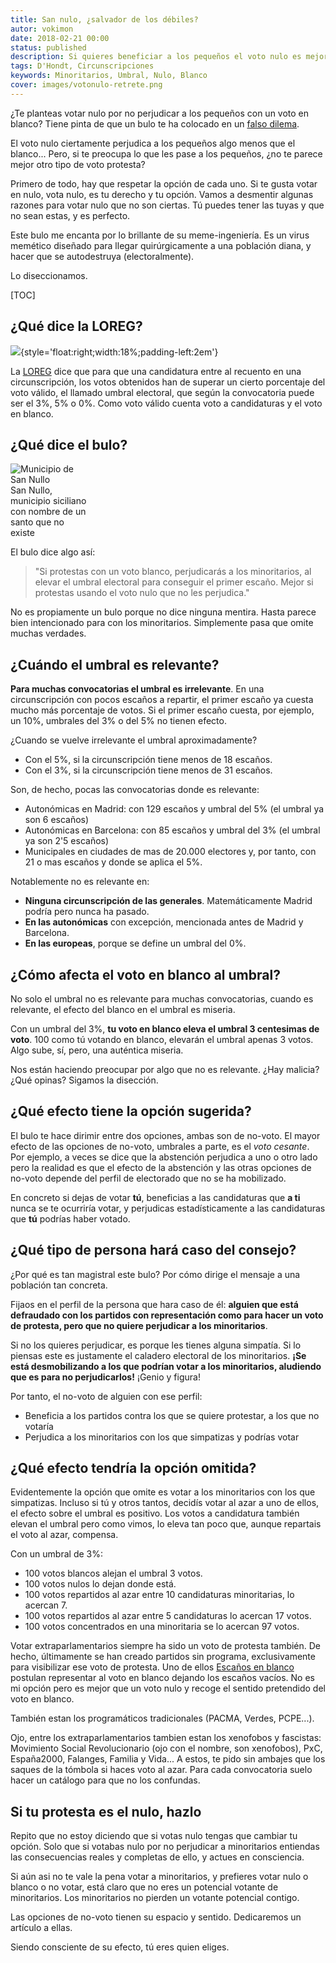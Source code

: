 ```yaml
---
title: San nulo, ¿salvador de los débiles?
autor: vokimon
date: 2018-02-21 00:00
status: published
description: Si quieres beneficiar a los pequeños el voto nulo es mejor que el blanco, pero mucho peor que votarles
tags: D'Hondt, Circunscripciones
keywords: Minoritarios, Umbral, Nulo, Blanco
cover: images/votonulo-retrete.png
---
```


<!-- PELICAN_BEGIN_SUMMARY -->

¿Te planteas votar nulo
por no perjudicar a los pequeños con un voto en blanco?
Tiene pinta de que un bulo te ha colocado en un [falso dilema](https://es.wikipedia.org/wiki/Falso_dilema).

El voto nulo ciertamente perjudica a los pequeños algo menos que el blanco...
Pero, si te preocupa lo que les pase a los pequeños,
¿no te parece mejor otro tipo de voto protesta?

<!-- PELICAN_END_SUMMARY -->

Primero de todo, hay que respetar la opción de cada uno.
Si te gusta votar en nulo, vota nulo, es tu derecho y tu opción.
Vamos a desmentir algunas razones para votar nulo que no son ciertas.
Tú puedes tener las tuyas y que no sean estas, y es perfecto.

Este bulo me encanta por lo brillante de su meme-ingeniería.
Es un virus memético diseñado para llegar quirúrgicamente a una población diana,
y hacer que se autodestruya (electoralmente).

Lo diseccionamos.

[TOC]

## ¿Qué dice la LOREG?

![](https://openclipart.org/download/62989/scales-of-justice.svg){style='float:right;width:18%;padding-left:2em'}

La [LOREG] dice que
para que una candidatura entre al recuento en una circunscripción,
los votos obtenidos han de superar un cierto porcentaje del voto válido,
el llamado umbral electoral, que según la convocatoria puede ser el 3%, 5% o 0%.
Como voto válido cuenta voto a candidaturas y el voto en blanco.

[LOREG]: http://www.juntaelectoralcentral.es/cs/jec/loreg

## ¿Qué dice el bulo?

<div class='thumb-right' style=width:25%>
<img alt='Municipio de San Nullo' src="{static}/images/sannullo-catania.jpg" style='max-width:100%'/>
San Nullo, municipio siciliano con nombre de un santo que no existe
</div>

El bulo dice algo así:

> "Si protestas con un voto blanco, perjudicarás a los minoritarios,
> al elevar el umbral electoral para conseguir el primer escaño.
> Mejor si protestas usando el voto nulo que no les perjudica."

No es propiamente un bulo porque no dice ninguna mentira.
Hasta parece bien intencionado para con los minoritarios.
Simplemente pasa que omite muchas verdades.

## ¿Cuándo el umbral es relevante?

**Para muchas convocatorias el umbral es irrelevante**.
En una circunscripción con pocos escaños a repartir,
el primer escaño ya cuesta mucho más porcentaje de votos.
Si el primer escaño cuesta, por ejemplo, un 10%, umbrales del 3% o del 5% no tienen efecto.

¿Cuando se vuelve irrelevante el umbral aproximadamente?

- Con el 5%, si la circunscripción tiene menos de 18 escaños.
- Con el 3%, si la circunscripción tiene menos de 31 escaños.

Son, de hecho, pocas las convocatorias donde es relevante:

- Autonómicas en Madrid: con 129 escaños y umbral del 5% (el umbral ya son 6 escaños)
- Autonómicas en Barcelona: con 85 escaños y umbral del 3% (el umbral ya son 2'5 escaños)
- Municipales en ciudades de mas de 20.000 electores y, por tanto, con 21 o mas escaños y donde se aplica el 5%.

Notablemente no es relevante en:

- **Ninguna circunscripción de las generales**. Matemáticamente Madrid podría pero nunca ha pasado.
- **En las autonómicas** con excepción, mencionada antes de Madrid y Barcelona.
- **En las europeas**, porque se define un umbral del 0%.

## ¿Cómo afecta el voto en blanco al umbral?

No solo el umbral no es relevante para muchas convocatorias,
cuando es relevante, el efecto del blanco en el umbral es miseria.

Con un umbral del 3%,
**tu voto en blanco eleva el umbral 3 centesimas de voto**.
100 como tú votando en blanco, elevarán el umbral apenas 3 votos.
Algo sube, sí, pero, una auténtica miseria.

Nos están haciendo preocupar por algo que no es relevante.
¿Hay malicia? ¿Qué opinas?
Sigamos la disección.

## ¿Qué efecto tiene la opción sugerida?

El bulo te hace dirimir entre dos opciones, ambas son de no-voto.
El mayor efecto de las opciones de no-voto, umbrales a parte,
es el _voto cesante_.
Por ejemplo, a veces se dice que la abstención perjudica a uno o otro lado
pero la realidad es que el efecto de la abstención y las otras opciones de no-voto
depende del perfil de electorado que no se ha mobilizado.

En concreto si dejas de votar **tú**,
beneficias a las candidaturas que **a ti** nunca se te ocurriría votar,
y perjudicas estadísticamente a las candidaturas que **tú** podrías haber votado.

## ¿Qué tipo de persona hará caso del consejo?

¿Por qué es tan magistral este bulo?
Por cómo dirige el mensaje a una población tan concreta.

Fijaos en el perfil de la persona que hara caso de él:
**alguien que está defraudado con los partidos con representación
como para hacer un voto de protesta,
pero que no quiere perjudicar a los minoritarios**.

Si no los quieres perjudicar, es porque les tienes alguna simpatía.
Si lo piensas este es justamente el caladero electoral de los minoritarios.
**¡Se está desmobilizando a los que podrían votar a los minoritarios,
aludiendo que es para no perjudicarlos!** ¡Genio y figura!

Por tanto, el no-voto de alguien con ese perfil:

- Beneficia a los partidos contra los que se quiere protestar, a los que no votaría
- Perjudica a los minoritarios con los que simpatizas y podrías votar


## ¿Qué efecto tendría la opción omitida?

Evidentemente la opción que omite es votar a los minoritarios con los que simpatizas.
Incluso si tú y otros tantos, decidís votar al azar a uno de ellos, el efecto sobre el umbral es positivo.
Los votos a candidatura también elevan el umbral pero como vimos,
lo eleva tan poco que, aunque repartais el voto al azar, compensa.

Con un umbral de 3%:

- 100 votos blancos alejan el umbral 3 votos.
- 100 votos nulos lo dejan donde está.
- 100 votos repartidos al azar entre 10 candidaturas minoritarias, lo acercan 7.
- 100 votos repartidos al azar entre 5 candidaturas lo acercan 17 votos.
- 100 votos concentrados en una minoritaria se lo acercan 97 votos.

Votar extraparlamentarios siempre ha sido un voto de protesta también.
De hecho, últimamente se han creado partidos sin programa,
exclusivamente para visibilizar ese voto de protesta.
Uno de ellos [Escaños en blanco] postulan representar al voto en blanco
dejando los escaños vacíos.
No es mi opción pero es mejor que un voto nulo
y recoge el sentido pretendido del voto en blanco.

También estan los programáticos tradicionales (PACMA, Verdes, PCPE...).

Ojo, entre los extraparlamentarios tambien estan los xenofobos y fascistas:
Movimiento Social Revolucionario (ojo con el nombre, son xenofobos),
PxC, España2000, Falanges, Familia y Vida...
A estos, te pido sin ambajes que los saques de la tómbola si haces voto al azar.
Para cada convocatoria suelo hacer un catálogo para que no los confundas.


[Escaños en blanco]:https://es.wikipedia.org/wiki/Esca%C3%B1os_en_Blanco

## Si tu protesta es el nulo, hazlo

Repito que no estoy diciendo que si votas nulo tengas que cambiar tu opción.
Solo que si votabas nulo por no perjudicar a minoritarios
entiendas las consecuencias reales y completas de ello,
y actues en consciencia.

Si aún asi no te vale la pena votar a minoritarios,
y prefieres votar nulo o blanco o no votar,
está claro que no eres un potencial votante de minoritarios.
Los minoritarios no pierden un votante potencial contigo.

Las opciones de no-voto tienen su espacio y sentido.
Dedicaremos un artículo a ellas.

Siendo consciente de su efecto, tú eres quien eliges.



